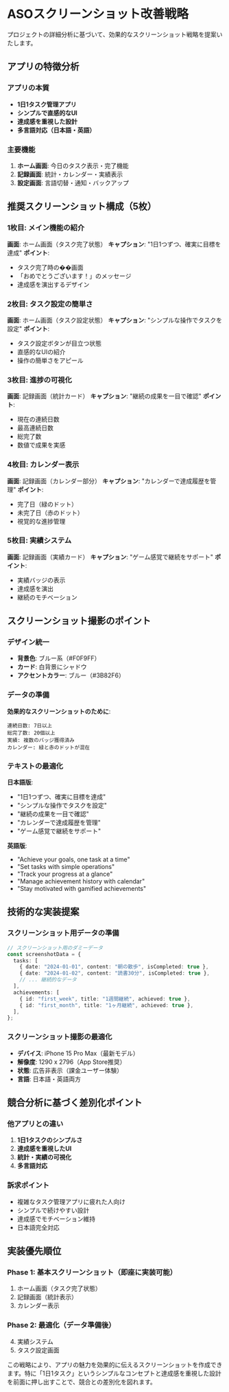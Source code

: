 # ASOスクリーンショット改善戦略

プロジェクトの詳細分析に基づいて、効果的なスクリーンショット戦略を提案いたします。

## アプリの特徴分析

### **アプリの本質**

- **1日1タスク管理アプリ**
- **シンプルで直感的なUI**
- **達成感を重視した設計**
- **多言語対応（日本語・英語）**

### **主要機能**

1. **ホーム画面**: 今日のタスク表示・完了機能
2. **記録画面**: 統計・カレンダー・実績表示
3. **設定画面**: 言語切替・通知・バックアップ

## 推奨スクリーンショット構成（5枚）

### **1枚目: メイン機能の紹介**

**画面**: ホーム画面（タスク完了状態）
**キャプション**: "1日1つずつ、確実に目標を達成"
**ポイント**:

- タスク完了時の��画面
- 「おめでとうございます！」のメッセージ
- 達成感を演出するデザイン

### **2枚目: タスク設定の簡単さ**

**画面**: ホーム画面（タスク設定状態）
**キャプション**: "シンプルな操作でタスクを設定"
**ポイント**:

- タスク設定ボタンが目立つ状態
- 直感的なUIの紹介
- 操作の簡単さをアピール

### **3枚目: 進捗の可視化**

**画面**: 記録画面（統計カード）
**キャプション**: "継続の成果を一目で確認"
**ポイント**:

- 現在の連続日数
- 最高連続日数
- 総完了数
- 数値で成果を実感

### **4枚目: カレンダー表示**

**画面**: 記録画面（カレンダー部分）
**キャプション**: "カレンダーで達成履歴を管理"
**ポイント**:

- 完了日（緑のドット）
- 未完了日（赤のドット）
- 視覚的な進捗管理

### **5枚目: 実績システム**

**画面**: 記録画面（実績カード）
**キャプション**: "ゲーム感覚で継続をサポート"
**ポイント**:

- 実績バッジの表示
- 達成感を演出
- 継続のモチベーション

## スクリーンショット撮影のポイント

### **デザイン統一**

- **背景色**: ブルー系（#F0F9FF）
- **カード**: 白背景にシャドウ
- **アクセントカラー**: ブルー（#3B82F6）

### **データの準備**

**効果的なスクリーンショットのために**:

```
連続日数: 7日以上
総完了数: 20個以上
実績: 複数のバッジ獲得済み
カレンダー: 緑と赤のドットが混在
```

### **テキストの最適化**

**日本語版**:

- "1日1つずつ、確実に目標を達成"
- "シンプルな操作でタスクを設定"
- "継続の成果を一目で確認"
- "カレンダーで達成履歴を管理"
- "ゲーム感覚で継続をサポート"

**英語版**:

- "Achieve your goals, one task at a time"
- "Set tasks with simple operations"
- "Track your progress at a glance"
- "Manage achievement history with calendar"
- "Stay motivated with gamified achievements"

## 技術的な実装提案

### **スクリーンショット用データの準備**

```typescript
// スクリーンショット用のダミーデータ
const screenshotData = {
  tasks: [
    { date: "2024-01-01", content: "朝の散歩", isCompleted: true },
    { date: "2024-01-02", content: "読書30分", isCompleted: true },
    // ... 継続的なデータ
  ],
  achievements: [
    { id: "first_week", title: "1週間継続", achieved: true },
    { id: "first_month", title: "1ヶ月継続", achieved: true },
  ],
};
```

### **スクリーンショット撮影の最適化**

- **デバイス**: iPhone 15 Pro Max（最新モデル）
- **解像度**: 1290 x 2796（App Store推奨）
- **状態**: 広告非表示（課金ユーザー体験）
- **言語**: 日本語・英語両方

## 競合分析に基づく差別化ポイント

### **他アプリとの違い**

1. **1日1タスクのシンプルさ**
2. **達成感を重視したUI**
3. **統計・実績の可視化**
4. **多言語対応**

### **訴求ポイント**

- 複雑なタスク管理アプリに疲れた人向け
- シンプルで続けやすい設計
- 達成感でモチベーション維持
- 日本語完全対応

## 実装優先順位

### **Phase 1: 基本スクリーンショット（即座に実装可能）**

1. ホーム画面（タスク完了状態）
2. 記録画面（統計表示）
3. カレンダー表示

### **Phase 2: 最適化（データ準備後）**

4. 実績システム
5. タスク設定画面

この戦略により、アプリの魅力を効果的に伝えるスクリーンショットを作成できます。特に「1日1タスク」というシンプルなコンセプトと達成感を重視した設計を前面に押し出すことで、競合との差別化を図れます。
